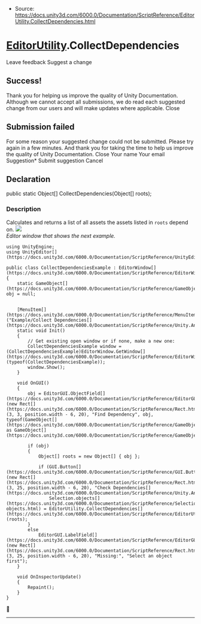 * Source: https://docs.unity3d.com/6000.0/Documentation/ScriptReference/EditorUtility.CollectDependencies.html

#  [EditorUtility](https://docs.unity3d.com/6000.0/Documentation/ScriptReference/EditorUtility.html).CollectDependencies
Leave feedback
Suggest a change
## Success!
Thank you for helping us improve the quality of Unity Documentation. Although we cannot accept all submissions, we do read each suggested change from our users and will make updates where applicable.
Close
## Submission failed
For some reason your suggested change could not be submitted. Please <a>try again</a> in a few minutes. And thank you for taking the time to help us improve the quality of Unity Documentation.
Close
Your name Your email Suggestion* Submit suggestion
Cancel
## Declaration
public static Object[] CollectDependencies(Object[] roots); 
### Description
Calculates and returns a list of all assets the assets listed in `roots` depend on.
![](https://docs.unity3d.com/6000.0/Documentation/StaticFiles/ScriptRefImages/EditorUtilityCollectDependencies.png)   
_Editor window that shows the next example._
```
using UnityEngine;
using UnityEditor[](https://docs.unity3d.com/6000.0/Documentation/ScriptReference/UnityEditor.html);  
  
public class CollectDependenciesExample : EditorWindow[](https://docs.unity3d.com/6000.0/Documentation/ScriptReference/EditorWindow.html)
{
    static GameObject[](https://docs.unity3d.com/6000.0/Documentation/ScriptReference/GameObject.html) obj = null;  
  

    [MenuItem[](https://docs.unity3d.com/6000.0/Documentation/ScriptReference/MenuItem.html)("Example/Collect Dependencies[](https://docs.unity3d.com/6000.0/Documentation/ScriptReference/Unity.Android.Gradle.Dependencies.html)")]
    static void Init()
    {
        // Get existing open window or if none, make a new one:
        CollectDependenciesExample window = (CollectDependenciesExample)EditorWindow.GetWindow[](https://docs.unity3d.com/6000.0/Documentation/ScriptReference/EditorWindow.GetWindow.html)(typeof(CollectDependenciesExample));
        window.Show();
    }  
  
    void OnGUI()
    {
        obj = EditorGUI.ObjectField[](https://docs.unity3d.com/6000.0/Documentation/ScriptReference/EditorGUI.ObjectField.html)(new Rect[](https://docs.unity3d.com/6000.0/Documentation/ScriptReference/Rect.html)(3, 3, position.width - 6, 20), "Find Dependency", obj, typeof(GameObject[](https://docs.unity3d.com/6000.0/Documentation/ScriptReference/GameObject.html))) as GameObject[](https://docs.unity3d.com/6000.0/Documentation/ScriptReference/GameObject.html);  
  
        if (obj)
        {
            Object[] roots = new Object[] { obj };  
  
            if (GUI.Button[](https://docs.unity3d.com/6000.0/Documentation/ScriptReference/GUI.Button.html)(new Rect[](https://docs.unity3d.com/6000.0/Documentation/ScriptReference/Rect.html)(3, 25, position.width - 6, 20), "Check Dependencies[](https://docs.unity3d.com/6000.0/Documentation/ScriptReference/Unity.Android.Gradle.Dependencies.html)"))
                Selection.objects[](https://docs.unity3d.com/6000.0/Documentation/ScriptReference/Selection-objects.html) = EditorUtility.CollectDependencies[](https://docs.unity3d.com/6000.0/Documentation/ScriptReference/EditorUtility.CollectDependencies.html)(roots);
        }
        else
            EditorGUI.LabelField[](https://docs.unity3d.com/6000.0/Documentation/ScriptReference/EditorGUI.LabelField.html)(new Rect[](https://docs.unity3d.com/6000.0/Documentation/ScriptReference/Rect.html)(3, 25, position.width - 6, 20), "Missing:", "Select an object first");
    }  
  
    void OnInspectorUpdate()
    {
        Repaint();
    }
}

```

* * *
